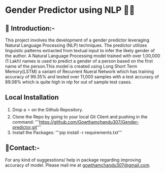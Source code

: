 # Gender Predictor using NLP 👨👩

## 📌 Introduction:-

This project involves the development of a gender predictor leveraging Natural Language Processing (NLP) techniques. The predictor utilizes linguistic patterns extracted from textual input to infer the likely gender of the author.
A Natural Language Processing model trained with over 1,00,000 (1 Lakh) names is used to predict a gender of a person based on the first name of the person.This model is created using Long Short Term Memory(LSTM) a variant of Recurrent Nueral Network which has training accuracy of 99.35% and tested over 11,000 samples with a test accuracy of 89.08% which is quite high in nlp for out of sample test cases.

## Local Installation

1. Drop a ⭐ on the Github Repository.
2. Clone the Repo by going to your local Git Client and pushing in the command:
'''https://github.com/Gowthamchandu307/Gender-predictor.git'''
3. Install the Packages:
'''pip install -r requirements.txt'''

## 📧Contact:-

For any kind of suggesstions/ help in package regarding improving accuracy of model. Please mail me at gowthamchandu307@gmail.com.

